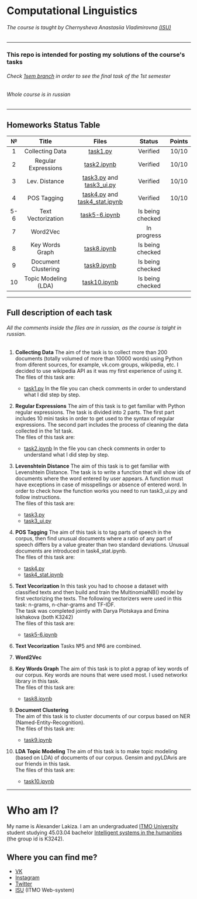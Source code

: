 # Computational Linguistics
###### The course is taught by Chernysheva Anastasiia Vladimirovna [(ISU)](https://isu.ifmo.ru/pls/apex/f?p=2143:PERSON:102085728817403::NO:RP:PID:182049)
---
### This repo is intended for posting my solutions of the course's tasks
###### Check [1sem branch](https://github.com/alexanderlakiza/cs224/tree/1sem) in order to see the final task of the 1st semester
###### Whole course is in russian
---
## Homeworks Status Table

| № | Title | Files | Status | Points |
|:-:|:-:|:-:|:-:|:-:|
| 1 | Collecting Data | [task1.py](https://github.com/alexanderlakiza/cs224/blob/main/task1/task1.py) | Verified | 10/10 |
| 2 | Regular Expressions | [task2.ipynb](https://github.com/alexanderlakiza/cs224/blob/main/task2/task2.ipynb) | Verified | 10/10 |
| 3 | Lev. Distance | [task3.py](https://github.com/alexanderlakiza/cs224/blob/main/task3/task3.py) and [task3_ui.py](https://github.com/alexanderlakiza/cs224/blob/main/task3/task3_ui.py)  | Verified | 10/10 |
| 4 | POS Tagging | [task4.py](https://github.com/alexanderlakiza/cs224/blob/main/task4/task4.py) and [task4_stat.ipynb](https://github.com/alexanderlakiza/cs224/blob/main/task4/task4_stat.ipynb) | Verified | 10/10 |
| 5-6 | Text Vectorization | [task5-6.ipynb](https://github.com/alexanderlakiza/cs224/blob/main/task5-6/task5-6.ipynb) | Is being checked |  |
| 7 | Word2Vec |  | In progress |  |
| 8 | Key Words Graph | [task8.ipynb](https://github.com/alexanderlakiza/cs224/blob/main/task8/task8.ipynb) | Is being checked |  |
| 9 | Document Clustering | [task9.ipynb](https://github.com/alexanderlakiza/cs224/blob/main/task9/task9.ipynb) | Is being checked |  |
| 10 | Topic Modeling (LDA) | [task10.ipynb](https://github.com/alexanderlakiza/cs224/blob/main/task10/task10.ipynb) | Is being checked |  |

---
## Full description of each task
###### All the comments inside the files are in russian, as the course is taight in russian.
1. __Collecting Data__ 
    The aim of the task is to collect more than 200 documents (totally volumed of more than 10000 words) using Python from diferent sources, for example, vk.com groups, wikipedia, etc. I decided to use wikipedia API as it was my first experience of using it.  
    The files of this task are:
    * [task1.py](https://github.com/alexanderlakiza/cs224/blob/main/task1/task1.py)
    In the file you can check comments in order to understand what I did step by step.
    
2. __Regular Expressions__ 
    The aim of this task is to get familiar with Python regular expressions. The task is divided into 2 parts. The first part includes 10 mini tasks in order to get used to the syntax of regular expressions. The second part includes the process of cleaning the data collected in the 1st task.  
    The files of this task are:
    * [task2.ipynb](https://github.com/alexanderlakiza/cs224/blob/main/task2/task2.ipynb)
    In the file you can check comments in order to understand what I did step by step.
     
3. __Levenshtein Distance__ 
    The aim of this task is to get familiar with Levenshtein Distance. The task is to write a function that will show ids of documents where the word entered by user appears. A function must have exceptions in case of misspellings or absence of entered word. In order to check how the function works you need to run task3_ui.py and follow instructions.  
    The files of this task are:
    * [task3.py](https://github.com/alexanderlakiza/cs224/blob/main/task3/task3.py) 
    * [task3_ui.py](https://github.com/alexanderlakiza/cs224/blob/main/task3/task3_ui.py)

4. __POS Tagging__ 
    The aim of this task is to tag parts of speech in the corpus, then find unusual documents where a ratio of any part of speech differs by a value greater than two standard deviations. Unusual documents are introduced in task4_stat.ipynb.  
    The files of this task are:
    * [task4.py](https://github.com/alexanderlakiza/cs224/blob/main/task4/task4.py)
    * [task4_stat.ipynb](https://github.com/alexanderlakiza/cs224/blob/main/task4/task4_stat.ipynb)

5. __Text Vecorization__
    In this task you had to choose a dataset with classified texts and then build and train the MultinomialNB() model by first vectorizing the texts. The following vectorizers were used in this task: n-grams, n-char-grams and TF-IDF.  
    The task was completed jointly with Darya Plotskaya and Emina Iskhakova (both K3242)  
    The files of this task are:
    * [task5-6.ipynb](https://github.com/alexanderlakiza/cs224/blob/main/task5-6/task5-6.ipynb)

6. __Text Vecorization__
    Tasks №5 and №6 are combined.

7. __Word2Vec__

8. __Key Words Graph__
    The aim of this task is to plot a pgrap of key words of our corpus. Key words are nouns that were used most. I used networkx library in this task.  
    The files of this task are:
    * [task8.ipynb](https://github.com/alexanderlakiza/cs224/blob/main/task8/task8.ipynb)

9. __Document Clustering__    
    The aim of this task is to cluster documents of our corpus based on NER (Named-Entity-Recognition).  
    The files of this task are:
    * [task9.ipynb](https://github.com/alexanderlakiza/cs224/blob/main/task9/task9.ipynb)

10. __LDA Topic Modeling__
    The aim of this task is to make topic modeling (based on LDA) of documents of our corpus. Gensim and pyLDAvis are our friends in this task.  
    The files of this task are:
    * [task10.ipynb](https://github.com/alexanderlakiza/cs224/blob/main/task10/task10.ipynb) 
---

# Who am I?
My name is Alexander Lakiza. I am an undergraduated [ITMO University](https://itmo.ru/ru/) student studying 45.03.04 bachelor [Intelligent systems in the humanities](https://abit.itmo.ru/program/14533/) (the group id is K3242).
## Where you can find me?
* [VK](https://vk.com/alexanderlakiza)
* [Instagram](https://www.instagram.com/alexlakiza/)
* [Twitter](https://twitter.com/alexlakiza)
* [ISU](https://isu.ifmo.ru/pls/apex/f?p=2143:PERSON:102085728817403::NO:RP:PID:285469) (ITMO Web-system)